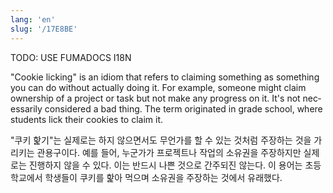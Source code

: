 ```yaml
---
lang: 'en'
slug: '/17E8BE'
---
```



TODO: USE FUMADOCS I18N

<div lang='en-US'>

"Cookie licking" is an idiom that refers to claiming something as something you can do without actually doing it. For example, someone might claim ownership of a project or task but not make any progress on it. It's not necessarily considered a bad thing. The term originated in grade school, where students lick their cookies to claim it.

</div>


<div lang='ko-KR'>

"쿠키 핥기"는 실제로는 하지 않으면서도 무언가를 할 수 있는 것처럼 주장하는 것을 가리키는 관용구이다. 예를 들어, 누군가가 프로젝트나 작업의 소유권을 주장하지만 실제로는 진행하지 않을 수 있다. 이는 반드시 나쁜 것으로 간주되진 않는다. 이 용어는 초등학교에서 학생들이 쿠키를 핥아 먹으며 소유권을 주장하는 것에서 유래했다.

</div>

